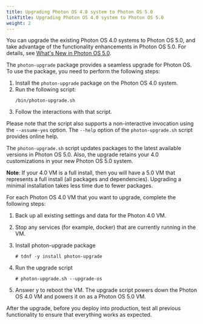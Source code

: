 ```yaml
---
title: Upgrading Photon OS 4.0 system to Photon OS 5.0
linkTitle: Upgrading Photon OS 4.0 system to Photon OS 5.0
weight: 2
---
```


You can upgrade the existing Photon OS 4.0 systems to Photon OS 5.0, and take advantage of the functionality enhancements in Photon OS 5.0. For details, see [What's New in Photon OS 5.0](./whats-new/).

The  `photon-upgrade` package provides a seamless upgrade for Photon OS. To use the package, you need to perform the following steps:

1.  Install the `photon-upgrade` package on the Photon OS 4.0 system.
2. Run the following script:
	```
	/bin/photon-upgrade.sh
	```   
3. Follow the interactions with that script. 

Please note that the script also supports a non-interactive invocation using the `--assume-yes` option. The `--help` option of the `photon-upgrade.sh` script provides online help.

The `photon-upgrade.sh` script updates packages to the latest available versions in Photon OS 5.0. Also, the upgrade retains your 4.0 customizations in your new Photon OS 5.0 system.

**Note**: If your 4.0 VM is a full install, then you will have a 5.0 VM that represents a full install (all packages and dependencies). Upgrading a minimal installation takes less time due to fewer packages.

For each Photon OS 4.0 VM that you want to upgrade, complete the following steps:

1.	Back up all existing settings and data for the Photon 4.0 VM.
2.	Stop any services (for example, docker) that are currently running in the VM.
3.	Install photon-upgrade package
    
    ```
    # tdnf -y install photon-upgrade
    ```

4.	Run the upgrade script
    
    ```
    # photon-upgrade.sh --upgrade-os
    ```

5.	Answer y to reboot the VM. The upgrade script powers down the Photon OS 4.0 VM and powers it on as a Photon OS 5.0 VM.

After the upgrade, before you deploy into production, test all previous functionality to ensure that everything works as expected.

